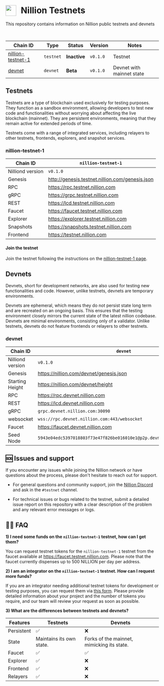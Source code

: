 <div>
    <img src="https://avatars.githubusercontent.com/u/99333377?s=48&v=4" align="left" width="35" style="margin-right: 15px"/>
    <h1>
        Nillion Testnets
    </h1>
    <p> This repository contains information on Nillion public testnets and devnets </p>
    <br>
</div>

| Chain ID                              | Type      | Status     | Version       | Notes                     |
|---------------------------------------|-----------|------------|---------------|---------------------------|
| [nillion-testnet-1](./testnets/nillion-testnet-1) | `testnet` | **Inactive** | `v0.1.0` | Testnet                   |
| [devnet](./devnets/)            | `devnet`  | **Beta**   | `v0.1.0`     | Devnet with mainnet state |

## Testnets

Testnets are a type of blockchain used exclusively for testing purposes. They function as a sandbox environment, allowing developers to test new code and functionalities without worrying about affecting the live blockchain (mainnet). They are persistent environments, meaning that they remain active for extended periods of time.

Testnets come with a range of integrated services, including relayers to other testnets, frontends, explorers, and snapshot services.

### nillion-testnet-1

| Chain ID         | `nillion-testnet-1`                                      |
|------------------|----------------------------------------------------|
| Nilliond version | `v0.1.0`                                      |
| Genesis          | <http://genesis.testnet.nillion.com/genesis.json> |
| RPC              | <https://rpc.testnet.nillion.com>                 |
| gRPC             | <https://grpc.testnet.nillion.com>                |
| REST             | <https://lcd.testnet.nillion.com>                 |
| Faucet           | <https://faucet.testnet.nillion.com>              |
| Explorer         | <https://explorer.testnet.nillion.com>            |
| Snapshots        | <https://snapshots.testnet.nillion.com>           |
| Frontend         | <https://testnet.nillion.com>                     |

#### Join the testnet

Join the testnet following the instructions on the [nillion-testnet-1 page](./testnets/nillion-testnet-1/README.md).

## Devnets

Devnets, short for development networks, are also used for testing new functionalities and code. However, unlike testnets, devnets are temporary environments.

Devnets are ephemeral, which means they do not persist state long term and are recreated on an ongoing basis. This ensures that the testing environment closely mirrors the current state of the latest nillion codebase. Devnets are minimal environments, consisting only of a validator. Unlike testnets, devnets do not feature frontends or relayers to other testnets.

### devnet

| Chain ID         | `devnet`                                                                 |
|------------------|--------------------------------------------------------------------------|
| Nilliond version | `v0.1.0`                                                                |
| Genesis          | <https://nillion.com/devnet/genesis.json>        |
| Starting Height  | <https://nillion.com/devnet/height>              |
| RPC              | <https://rpc.devnet.nillion.com>                                        |
| REST             | <https://lcd.devnet.nillion.com>                                        |
| gRPC             | `grpc.devnet.nillion.com:30090`                                         |
| websocket        | `wss://rpc.devnet.nillion.com:443/websocket`                            |
| Faucet           | <https://faucet.devnet.nillion.com>                                     |
| Seed Node        | `5943e04edc5397018803f73e47f826be016010e1@p2p.devnet.nillion.com:30056` |

## 🆘 Issues and support

If you encounter any issues while joining the Nillion network or have questions about the process, please don't hesitate to reach out for support.

- For general questions and community support, join the [Nillion Discord](https://discord.com/) and ask in the `#testnet` channel.

- For technical issues or bugs related to the testnet, submit a detailed issue report on this repository with a clear description of the problem and any relevant error messages or logs.

## 🙋‍♀️ FAQ

**1) I need some funds on the `nillion-testnet-1` testnet, how can I get them?**

You can request testnet tokens for the `nillion-testnet-1` testnet from the faucet available at <https://faucet.testnet.nillion.com>. Please note that the faucet currently dispenses up to 500 NILLION per day per address.

**2) I am an integrator on the `nillion-testnet-1` testnet. How can I request more funds?**

If you are an integrator needing additional testnet tokens for development or testing purposes, you can request them via [this form](https://form-integrators.testnet.nillion.com). Please provide detailed information about your project and the number of tokens you require, and our team will review your request as soon as possible.

**3) What are the differences between testnets and devnets?**

| **Features** | **Testnets**             | **Devnets**                                      |
|--------------|--------------------------|--------------------------------------------------|
| Persistent   | ✅                        | ❌  |
| State        | Maintains its own state. | Forks of the mainnet, mimicking its state.       |
| Faucet       | ✅                        | ✅                                                |
| Explorer     | ✅                        | ❌                                                |
| Frontend     | ✅                        | ❌                                                |
| Relayers     | ✅                        | ❌                                                |
